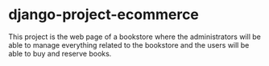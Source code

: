 # django-project-ecommerce
This project is the web page of a bookstore where the administrators will be able to manage everything related to the bookstore and the users will be able to buy and reserve books.